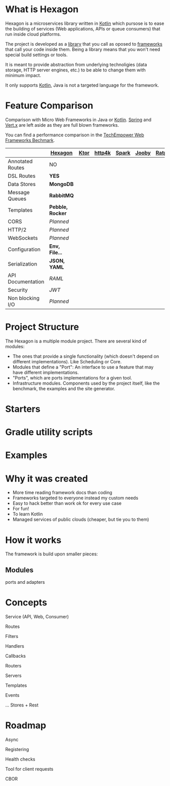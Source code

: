 
# What is Hexagon

Hexagon is a microservices library written in [Kotlin] which pursose is to ease the building of
services (Web applications, APIs or queue consumers) that run inside cloud platforms.

The project is developed as a [library][frameworks] that you call as oposed to [frameworks] that 
call your code inside them. Being a library means that you won't need special build settings or
tools.

It is meant to provide abstraction from underlying technoligies (data storage, HTTP server 
engines, etc.) to be able to change them with minimum impact.

It only supports [Kotlin], Java is not a targeted language for the framework.

[Kotlin]: http://kotlinlang.org
[frameworks]: https://www.quora.com/Whats-the-difference-between-a-library-and-a-framework

# Feature Comparison

Comparison with Micro Web Frameworks in Java or [Kotlin]. [Spring] and [Vert.x] are left aside as
they are full blown frameworks.

You can find a performance comparison in the [TechEmpower Web Frameworks Bechmark][benchmark]. 

|                 | [Hexagon]      | [Ktor] | [http4k] | [Spark] | [Jooby] | [Ratpack]
|-----------------|----------------|--------|----------|---------|---------|----------
|Annotated Routes |NO                |        |          |         |         |
|DSL Routes       |**YES**           |        |          |         |         |
|Data Stores      |**MongoDB**       |        |          |         |         |
|Message Queues   |**RabbitMQ**      |        |          |         |         |
|Templates        |**Pebble, Rocker**|        |          |         |         |
|CORS             |*Planned*         |        |          |         |         |
|HTTP/2           |*Planned*         |        |          |         |         |
|WebSockets       |*Planned*         |        |          |         |         |
|Configuration    |**Env, File...**  |        |          |         |         |
|Serialization    |**JSON, YAML**    |        |          |         |         |
|API Documentation|*RAML*            |        |          |         |         |
|Security         |*JWT*             |        |          |         |         |
|Non blocking I/O |*Planned*         |        |          |         |         |

[Spring]: https://spring.io
[Vert.x]: http://vertx.io
[benchmark]: https://www.techempower.com/benchmarks

[Hexagon]: http://hexagonkt.com
[Ktor]: http://ktor.io
[http4k]: http://http4k.org
[Spark]: http://sparkjava.com
[Jooby]: http://jooby.org
[Ratpack]: http://ratpack.io
  
# Project Structure

The Hexagon is a multiple module project. There are several kind of modules:

* The ones that provide a single functionality (which doesn't depend on different implementations).
  Like Scheduling or Core.
* Modules that define a "Port": An interface to use a feature that may have different 
  implementations.
* "Ports", which are ports implementations for a given tool.
* Infrastructure modules. Components used by the project itself, like the benchmark, the examples
  and the site generator.

# Starters

# Gradle utility scripts

# Examples

# Why it was created

* More time reading framework docs than coding
* Frameworks targeted to everyone instead my custom needs
* Easy to hack better than work ok for every use case
* For fun!
* To learn Kotlin
* Managed services of public clouds (cheaper, but tie you to them)

# How it works

The framework is build upon smaller pieces:

## Modules

ports and adapters

# Concepts

Service (API, Web, Consumer)

Routes

Filters

Handlers

Callbacks

Routers

Servers

Templates

Events

... Stores + Rest

# Roadmap

Async

Registering

Health checks

Tool for client requests

CBOR

